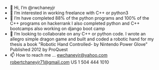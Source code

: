 - 👋 Hi, I’m @rwchaneyjr
- 👀 I’m interested in working freelance with C++ or python3
- 🌱 I’m have completed 88% of the python programs and 100% of the C++ programs on hackerrank I also completed python and C++ bootcamps also working on django boot camp
- 💞️ I’m looking to collaborate on any C++ or python code. I wrote an allegro simple dragon game and built and coded a robotic hand for my thesis a book "Robotic Hand Controlled- by Nintendo Power Glove" Published 2012 by ProQuest
- 📫 How to reach me ... ewchaneyjr@yahoo.com  robertchaneyjr71@gmail.com  US 1 504 444 1010

<!---
rwchaneyjr/rwchaneyjr is a ✨ special ✨ repository because its `README.md` (this file) appears on your GitHub profile.
You can click the Preview link to take a look at your changes.
--->
